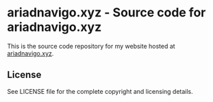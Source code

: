 # ariadnavigo.xyz - Source code for ariadnavigo.xyz

This is the source code repository for my website hosted at
[ariadnavigo.xyz][website].

## License

See LICENSE file for the complete copyright and licensing details.

[website]: https://ariadnavigo.xyz/

